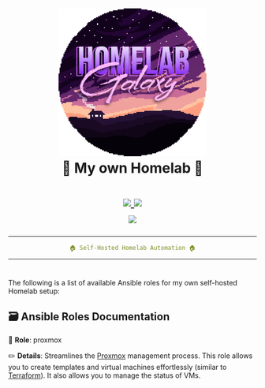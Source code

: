 <h1 align="center">
    <a href="#"><img src=".github/readme/logo.png" alt="Galaxy" width="300" /></a>
    <br />
    <span>🌌 My own Homelab 🌌</span>
    <br /><br />
    <a href="https://github.com/kikewtf/galaxy/homelab/issues">
        <img src="https://img.shields.io/github/issues/kikewtf/homelab?color=fab387&labelColor=303446&style=for-the-badge" />
    </a>
    <a href="https://github.com/kikewtf/homelab">
        <img src="https://img.shields.io/github/repo-size/kikewtf/homelab?color=ea999c&labelColor=303446&style=for-the-badge" />
    </a>
    <br/>
    <a href="https://www.ansible.com/">
        <img src="https://img.shields.io/badge/ansible%20version->=2.15.5-b4befe?labelColor=303446&style=for-the-badge&logo=ansible" />
    </a>
</h1>

<div align="center">
<hr/>

```yaml
🏠 Self-Hosted Homelab Automation 🏠
```

<hr/>
<h1></h1>
</div>

The following is a list of available Ansible roles for my own self-hosted Homelab setup:

## 🗃️ Ansible Roles Documentation

📁 **Role**: proxmox

✏️ **Details**: Streamlines the [Proxmox](https://www.proxmox.com/en/) management process. This role allows you to create templates and virtual machines effortlessly (similar to [Terraform](https://www.terraform.io/)).
It also allows you to manage the status of VMs.